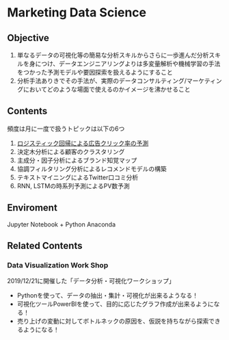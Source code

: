 # Marketing Data Science

## Objective
1. 単なるデータの可視化等の簡易な分析スキルからさらに一歩進んだ分析スキルを身につけ、データエンジニアリングよりは多変量解析や機械学習の手法をつかった予測モデルや要因探索を扱えるようにすること
2. 分析手法ありきでその手法が、実際のデータコンサルティング/マーケティングにおいてどのような場面で使えるのかイメージを沸かせること

## Contents
頻度は月に一度で扱うトピックは以下の6つ
1. [ロジスティック回帰による広告クリック率の予測](https://qiita.com/K0hei27/private/8d6e805506f508ed0641)
2. 決定木分析による顧客のクラスタリング
3. 主成分・因子分析によるブランド知覚マップ
4. 協調フィルタリング分析によるレコメンドモデルの構築
5. テキストマイニングによるTwitter口コミ分析 
6. RNN, LSTMの時系列予測によるPV数予測

## Enviroment
Jupyter Notebook + Python
Anaconda

## Related Contents
### Data Visualization Work Shop
2019/12/21に開催した「データ分析・可視化ワークショップ」
* Pythonを使って、データの抽出・集計・可視化が出来るようなる！
* 可視化ツールPowerBIを使って、目的に応じたグラフ作成が出来るようになる！
* 売り上げの変動に対してボトルネックの原因を、仮説を持ちながら探索できるようになる！


